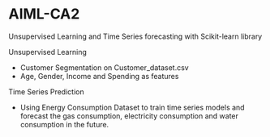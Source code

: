 # AIML-CA2
Unsupervised Learning and Time Series forecasting with Scikit-learn library

Unsupervised Learning
- Customer Segmentation on Customer_dataset.csv
- Age, Gender, Income and Spending as features

Time Series Prediction
- Using Energy Consumption Dataset to train time series models and forecast the gas consumption, electricity consumption and water consumption in the future. 
